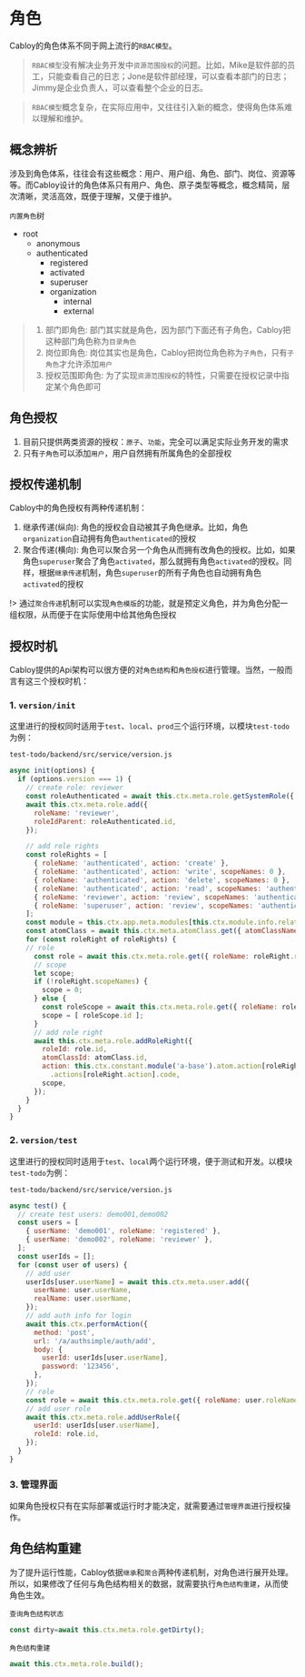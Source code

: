 # 角色

Cabloy的角色体系不同于网上流行的`RBAC模型`。

> `RBAC模型`没有解决业务开发中`资源范围授权`的问题。比如，Mike是软件部的员工，只能查看自己的日志；Jone是软件部经理，可以查看本部门的日志；Jimmy是企业负责人，可以查看整个企业的日志。

> `RBAC模型`概念复杂，在实际应用中，又往往引入新的概念，使得角色体系难以理解和维护。

## 概念辨析

涉及到角色体系，往往会有这些概念：用户、用户组、角色、部门、岗位、资源等等。而Cabloy设计的角色体系只有用户、角色、原子类型等概念，概念精简，层次清晰，灵活高效，既便于理解，又便于维护。

`内置角色`树

- root
  - anonymous
  - authenticated
    - registered
    - activated
    - superuser
    - organization
      - internal
      - external

> 1. 部门即角色: 部门其实就是角色，因为部门下面还有子角色，Cabloy把这种部门角色称为`目录角色`
> 2. 岗位即角色: 岗位其实也是角色，Cabloy把岗位角色称为`子角色`，只有`子角色`才允许添加`用户`
> 3. 授权范围即角色: 为了实现`资源范围授权`的特性，只需要在授权记录中指定某个角色即可

## 角色授权

1. 目前只提供两类资源的授权：`原子`、`功能`，完全可以满足实际业务开发的需求
2. 只有`子角色`可以添加`用户`，用户自然拥有所属角色的全部授权

## 授权传递机制

Cabloy中的角色授权有两种传递机制：

1. 继承传递(纵向): 角色的授权会自动被其子角色继承。比如，角色`organization`自动拥有角色`authenticated`的授权
2. 聚合传递(横向): 角色可以聚合另一个角色从而拥有改角色的授权。比如，如果角色`superuser`聚合了角色`activated`，那么就拥有角色`activated`的授权。同样，根据`继承传递`机制，角色`superuser`的所有子角色也自动拥有角色`activated`的授权

!> 通过`聚合传递`机制可以实现`角色模版`的功能，就是预定义角色，并为角色分配一组权限，从而便于在实际使用中给其他角色授权

## 授权时机

Cabloy提供的Api架构可以很方便的对`角色结构`和`角色授权`进行管理。当然，一般而言有这三个授权时机：

### 1. `version/init`

这里进行的授权同时适用于`test`、`local`、`prod`三个运行环境，以模块`test-todo`为例：

`test-todo/backend/src/service/version.js`

```javascript
async init(options) {
  if (options.version === 1) {
    // create role: reviewer
    const roleAuthenticated = await this.ctx.meta.role.getSystemRole({ roleName: 'authenticated' });
    await this.ctx.meta.role.add({
      roleName: 'reviewer',
      roleIdParent: roleAuthenticated.id,
    });

    // add role rights
    const roleRights = [
      { roleName: 'authenticated', action: 'create' },
      { roleName: 'authenticated', action: 'write', scopeNames: 0 },
      { roleName: 'authenticated', action: 'delete', scopeNames: 0 },
      { roleName: 'authenticated', action: 'read', scopeNames: 'authenticated' },
      { roleName: 'reviewer', action: 'review', scopeNames: 'authenticated' },
      { roleName: 'superuser', action: 'review', scopeNames: 'authenticated' },
    ];
    const module = this.ctx.app.meta.modules[this.ctx.module.info.relativeName];
    const atomClass = await this.ctx.meta.atomClass.get({ atomClassName: 'todo' });
    for (const roleRight of roleRights) {
    // role
      const role = await this.ctx.meta.role.get({ roleName: roleRight.roleName });
      // scope
      let scope;
      if (!roleRight.scopeNames) {
        scope = 0;
      } else {
        const roleScope = await this.ctx.meta.role.get({ roleName: roleRight.scopeNames });
        scope = [ roleScope.id ];
      }
      // add role right
      await this.ctx.meta.role.addRoleRight({
        roleId: role.id,
        atomClassId: atomClass.id,
        action: this.ctx.constant.module('a-base').atom.action[roleRight.action] || module.main.meta.base.atoms.todo
          .actions[roleRight.action].code,
        scope,
      });
    }
  }
}
```

### 2. `version/test`

这里进行的授权同时适用于`test`、`local`两个运行环境，便于测试和开发。以模块`test-todo`为例：

`test-todo/backend/src/service/version.js`

```javascript
async test() {
  // create test users: demo001,demo002
  const users = [
    { userName: 'demo001', roleName: 'registered' },
    { userName: 'demo002', roleName: 'reviewer' },
  ];
  const userIds = [];
  for (const user of users) {
    // add user
    userIds[user.userName] = await this.ctx.meta.user.add({
      userName: user.userName,
      realName: user.userName,
    });
    // add auth info for login
    await this.ctx.performAction({
      method: 'post',
      url: '/a/authsimple/auth/add',
      body: {
        userId: userIds[user.userName],
        password: '123456',
      },
    });
    // role
    const role = await this.ctx.meta.role.get({ roleName: user.roleName });
    // add user role
    await this.ctx.meta.role.addUserRole({
      userId: userIds[user.userName],
      roleId: role.id,
    });
  }
}
```

### 3. 管理界面

如果角色授权只有在实际部署或运行时才能决定，就需要通过`管理界面`进行授权操作。

## 角色结构重建

为了提升运行性能，Cabloy依据`继承`和`聚合`两种传递机制，对角色进行展开处理。所以，如果修改了任何与角色结构相关的数据，就需要执行`角色结构重建`，从而使角色生效。

`查询角色结构状态`
```javascript
const dirty=await this.ctx.meta.role.getDirty();
```

`角色结构重建`
```javascript
await this.ctx.meta.role.build();
```

